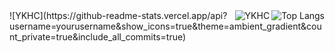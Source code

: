 <img align="right" src="https://github-readme-stats.vercel.app/api/top-langs/?username=YKHC&hide=HTML" alt="Top Langs" />
<img align="right" src="https://komarev.com/ghpvc/?username=YKHC" alt="YKHC" />
![YKHC](https://github-readme-stats.vercel.app/api?username=yourusername&show_icons=true&theme=ambient_gradient&count_private=true&include_all_commits=true)



